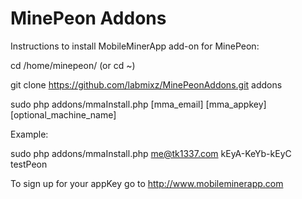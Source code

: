 MinePeon Addons
==============
  
Instructions to install MobileMinerApp add-on for MinePeon:
  
cd /home/minepeon/ (or cd ~)

git clone https://github.com/labmixz/MinePeonAddons.git addons

sudo php addons/mmaInstall.php [mma_email] [mma_appkey] [optional_machine_name]

Example:

sudo php addons/mmaInstall.php me@tk1337.com kEyA-KeYb-kEyC testPeon


To sign up for your appKey go to http://www.mobileminerapp.com
